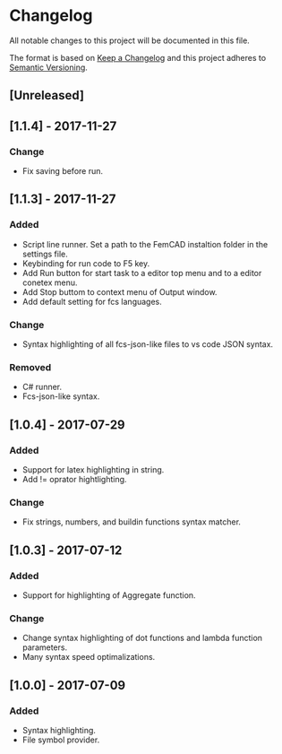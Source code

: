 # Changelog
All notable changes to this project will be documented in this file.

The format is based on [Keep a Changelog](http://keepachangelog.com/en/1.0.0/)
and this project adheres to [Semantic Versioning](http://semver.org/spec/v2.0.0.html).

## [Unreleased]

## [1.1.4] - 2017-11-27

### Change
- Fix saving before run.

## [1.1.3] - 2017-11-27

### Added
- Script line runner. Set a path to the FemCAD instaltion folder in the settings file. 
- Keybinding for run code to F5 key.
- Add Run button for start task to a editor top menu and to a editor conetex menu.
- Add Stop buttom to context menu of Output window.
- Add default setting for fcs languages.

### Change
- Syntax highlighting of all fcs-json-like files to vs code JSON syntax.

### Removed
- C# runner.
- Fcs-json-like syntax.



## [1.0.4] - 2017-07-29

### Added
- Support for latex highlighting in string.
- Add != oprator hightlighting.

### Change
- Fix strings, numbers, and buildin functions syntax matcher.



## [1.0.3] - 2017-07-12

### Added
- Support for highlighting of Aggregate function.

### Change
- Change syntax highlighting of dot functions and lambda function parameters.
- Many syntax speed optimalizations.



## [1.0.0] - 2017-07-09
### Added
- Syntax highlighting.
- File symbol provider.
